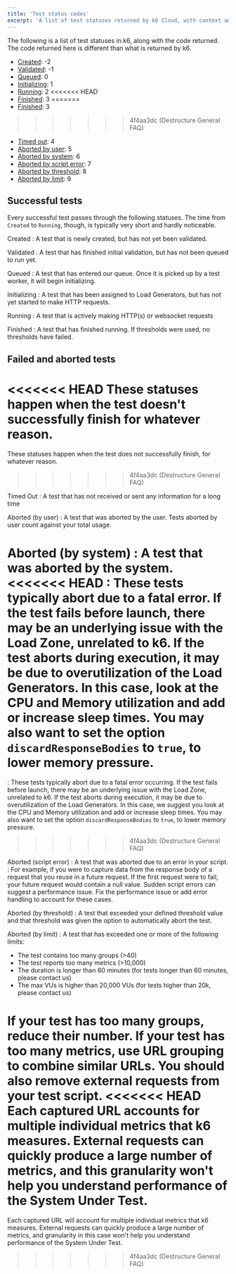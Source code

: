 ```yaml
---
title: 'Test status codes'
excerpt: 'A list of test statuses returned by k6 Cloud, with context and descriptions.'
---
```


The following is a list of test statuses in k6, along with the code returned.
The code returned here is different than what is returned by k6.

<Glossary>

- [Created](#created): -2
- [Validated](#validated): -1
- [Queued](#queued): 0
- [Initializing](#initializing): 1
- [Running](#running): 2
<<<<<<< HEAD
- [Finished](#finished): 3
=======
- [Finished](#finished): 3              
>>>>>>> 4f4aa3dc (Destructure General FAQ)
- [Timed out](#timed-out): 4
- [Aborted by user](#aborted-by-user): 5
- [Aborted by system](#aborted-by-system): 6
- [Aborted by script error](#aborted-by-script-error): 7
- [Aborted by threshold](#aborted-by-threshold): 8
- [Aborted by limit](#aborted-by-limit): 9

</Glossary>

## Successful tests

Every successful test passes through the following statuses.
The time from `Created` to `Running`, though, is typically very short and hardly noticeable.

<DescriptionList>

Created
: A test that is newly created, but has not yet been validated.

Validated
: A test that has finished initial validation, but has not been queued to run yet.

Queued
: A test that has entered our queue. Once it is picked up by a test worker, it will begin initializing.

Initializing
: A test that has been assigned to Load Generators, but has not yet started to make HTTP requests.

Running
: A test that is actively making HTTP(s) or websocket requests

Finished
: A test that has finished running. If thresholds were used, no thresholds have failed.


</DescriptionList>

## Failed and aborted tests

<<<<<<< HEAD
These statuses happen when the test doesn't successfully finish for whatever reason.
=======
These statuses happen when the test does not successfully finish, for whatever reason.
>>>>>>> 4f4aa3dc (Destructure General FAQ)

<DescriptionList>

Timed Out
: A test that has not received or sent any information for a long time

Aborted (by user)
: A test that was aborted by the user. Tests aborted by user count against your total usage.

Aborted (by system)
: A test that was aborted by the system.
<<<<<<< HEAD
: These tests typically abort due to a fatal error. If the test fails before launch, there may be an underlying issue with the Load Zone, unrelated to k6. If the test aborts during execution, it may be due to overutilization of the Load Generators. In this case, look at the CPU and Memory utilization and add or increase sleep times. You may also want to set the option `discardResponseBodies` to `true`, to lower memory pressure.
=======
: These tests typically abort due to a fatal error occurring. If the test fails before launch, there may be an underlying issue with the Load Zone, unrelated to k6. If the test aborts during execution, it may be due to overutilization of the Load Generators. In this case, we suggest you look at the CPU and Memory utilization and add or increase sleep times. You may also want to set the option `discardResponseBodies` to `true`, to lower memory pressure.
>>>>>>> 4f4aa3dc (Destructure General FAQ)

Aborted (script error)
: A test that was aborted due to an error in your script.
: For example, if you were to capture data from the response body of a request that you reuse in a future request. If the first request were to fail, your future request would contain a null value. Sudden script errors can suggest a performance issue. Fix the performance issue or add error handling to account for these cases.

Aborted (by threshold)
: A test that exceeded your defined threshold value and that threshold was given the option to automatically abort the test.

Aborted (by limit)
: A test that has exceeded one or more of the following limits:

</DescriptionList>

  - The test contains too many groups (>40)
  - The test reports too many metrics (>10,000)
  - The duration is longer than 60 minutes (for tests longer than 60 minutes, please contact us)
  - The max VUs is higher than 20,000 VUs (for tests higher than 20k, please contact us)

If your test has too many groups, reduce their number.
If your test has too many metrics, use URL grouping to combine similar URLs.
You should also remove external requests from your test script.
<<<<<<< HEAD
Each captured URL accounts for multiple individual metrics that k6 measures.
External requests can quickly produce a large number of metrics, and this granularity won't help you understand performance of the System Under Test.
=======
Each captured URL will account for multiple individual metrics that k6 measures.
External requests can quickly produce a large number of metrics, and granularity in this case won't help you understand performance of the System Under Test.
>>>>>>> 4f4aa3dc (Destructure General FAQ)

